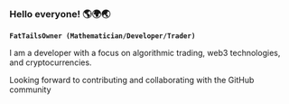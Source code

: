 ### Hello everyone! 🌎🌍🌏

**`FatTailsOwner (Mathematician/Developer/Trader)`**

I am a developer with a focus on algorithmic trading, web3 technologies, and cryptocurrencies. 

Looking forward to contributing and collaborating with the GitHub community

